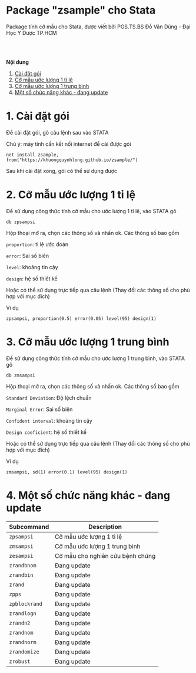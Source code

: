 # Package "zsample" cho Stata

Package tính cỡ mẫu cho Stata, được viết bởi PGS.TS.BS Đỗ Văn Dũng - Đại Học Y Dược TP.HCM

<br>
<br>

__Nội dung__  
1. [Cài đặt gói](#1-install-package)
2. [Cỡ mẫu ước lượng 1 tỉ lệ](#2-one-proportion)
3. [Cỡ mẫu ước lượng 1 trung bình](#3-one-mean)
4. [Một số chức năng khác - đang update](#4-update)


# 1. Cài đặt gói
Để cài đặt gói, gõ câu lệnh sau vào STATA 

Chú ý: máy tính cần kết nối internet để cài được gói

```{js}
net install zsample, from("https://khuongquynhlong.github.io/zsample/")
```

Sau khi cài đặt xong, gói có thể sử dụng được


# 2. Cỡ mẫu ước lượng 1 tỉ lệ

Để sử dụng công thức tính cỡ mẫu cho ước lượng 1 tỉ lệ, vào STATA gõ 

```{js}
db zpsampsi
```
Hộp thoại mở ra, chọn các thông số và nhấn ok. Các thông số bao gồm

`proportion`: tỉ lệ ước đoán

`error`: Sai số biên

`level`: khoảng tin cậy

`design`: hệ số thiết kế

Hoặc có thể sử dụng trực tiếp qua câu lệnh 
(Thay đổi các thông số cho phù hợp với mục đích)

Ví dụ

```{js}
zpsampsi, proportion(0.5) error(0.05) level(95) design(1)
```


# 3. Cỡ mẫu ước lượng 1 trung bình

Để sử dụng công thức tính cỡ mẫu cho ước lượng 1 trung bình, vào STATA gõ 

```{js}
db zmsampsi
```
Hộp thoại mở ra, chọn các thông số và nhấn ok. Các thông số bao gồm

`Standard Deviation`: Độ lệch chuẩn

`Marginal Error`: Sai số biên

`Confident interval`: khoảng tin cậy

`Design coeficient`: hệ số thiết kế

Hoặc có thể sử dụng trực tiếp qua câu lệnh 
(Thay đổi các thông số cho phù hợp với mục đích)

Ví dụ

```{js}
zmsampsi, sd(1) error(0.1) level(95) design(1)
```

# 4. Một số chức năng khác - đang update

| Subcommand      | Description                                                 |
|--------------   |-------------------------------------------------------------|
| `zpsampsi`      | Cỡ mẫu ước lượng 1 tỉ lệ                                    |
| `zmsampsi`      | Cỡ mẫu ước lượng 1 trung bình                               |
| `zesampsi`      | Cỡ mẫu cho nghiên cứu bệnh chứng                            |
| `zrandbnom`     | Đang update                                                 |
| `zrandbin`      | Đang update                                                 |
| `zrand`         | Đang update                                                 |
| `zpps`          | Đang update                                                 |
| `zpblockrand`   | Đang update                                                 |
| `zrandlogn`     | Đang update                                                 |
| `zrandn2`       | Đang update                                                 |
| `zrandnom`      | Đang update                                                 |
| `zrandnorm`     | Đang update                                                 |
| `zrandomize`    | Đang update                                                 |
| `zrobust`       | Đang update                                                 |


